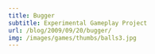 ```yaml
---
title: Bugger
subtitle: Experimental Gameplay Project
url: /blog/2009/09/20/bugger/
img: /images/games/thumbs/balls3.jpg
---
```


